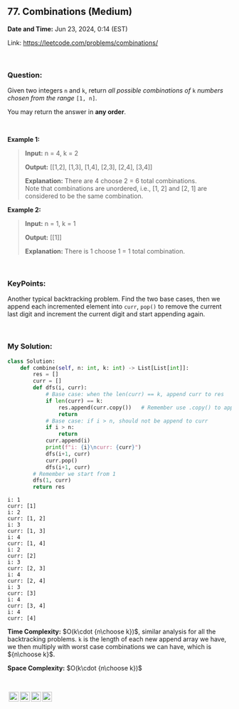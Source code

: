 ## 77. Combinations (Medium)
**Date and Time:** Jun 23, 2024, 0:14 (EST)

Link: https://leetcode.com/problems/combinations/

<br>

### Question:
Given two integers `n` and `k`, return _all possible combinations of_ `k` _numbers chosen from the range_ `[1, n]`.

You may return the answer in __any order__.

<br>

**Example 1:**
> **Input:** n = 4, k = 2
> 
> **Output:** [[1,2], [1,3], [1,4], [2,3], [2,4], [3,4]]
>
> **Explanation:** There are 4 choose 2 = 6 total combinations. <br>
> Note that combinations are unordered, i.e., [1, 2] and [2, 1] are considered to be the same combination.

**Example 2:**
> **Input:** n = 1, k = 1
> 
> **Output:** [[1]]
>
> **Explanation:** There is 1 choose 1 = 1 total combination.

<br>

### KeyPoints: 
Another typical backtracking problem. Find the two base cases, then we append each incremented element into `curr`, `pop()` to remove the current last digit and increment the current digit and start appending again.

<br>

### My Solution:
```python
class Solution:
    def combine(self, n: int, k: int) -> List[List[int]]:
        res = []
        curr = []
        def dfs(i, curr):
            # Base case: when the len(curr) == k, append curr to res
            if len(curr) == k:
                res.append(curr.copy())   # Remember use .copy() to append
                return
            # Base case: if i > n, should not be append to curr
            if i > n:
                return
            curr.append(i)
            print(f"i: {i}\ncurr: {curr}")
            dfs(i+1, curr)
            curr.pop()
            dfs(i+1, curr)
        # Remember we start from 1  
        dfs(1, curr)
        return res
```
```
i: 1
curr: [1]
i: 2
curr: [1, 2]
i: 3
curr: [1, 3]
i: 4
curr: [1, 4]
i: 2
curr: [2]
i: 3
curr: [2, 3]
i: 4
curr: [2, 4]
i: 3
curr: [3]
i: 4
curr: [3, 4]
i: 4
curr: [4]
```
__Time Complexity:__ $O(k\cdot {n\choose k})$, similar analysis for all the backtracking problems. `k` is the length of each new append array we have, we then multiply with worst case combinations we can have, which is ${n\choose k}$.

__Space Complexity:__ $O(k\cdot {n\choose k})$

<br>

<img style="height:22px!important;margin-left:3px;vertical-align:text-bottom;" src="https://mirrors.creativecommons.org/presskit/icons/cc.svg?ref=chooser-v1" alt="CC BY-NC-SA" title="CC BY-NC-SA"><img style="height:22px!important;margin-left:3px;vertical-align:text-bottom;" src="https://mirrors.creativecommons.org/presskit/icons/by.svg?ref=chooser-v1" alt="BY: credit must be given to the creator" title="BY: credit must be given to the creator"><img style="height:22px!important;margin-left:3px;vertical-align:text-bottom;" src="https://mirrors.creativecommons.org/presskit/icons/nc.svg?ref=chooser-v1" alt="NC: Only noncommercial uses of the work are permitted" title="NC: Only noncommercial uses of the work are permitted"><img style="height:22px!important;margin-left:3px;vertical-align:text-bottom;" src="https://mirrors.creativecommons.org/presskit/icons/sa.svg?ref=chooser-v1" alt="SA: Adaptations must be shared under the same terms" title="SA: Adaptations must be shared under the same terms">